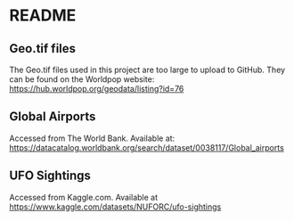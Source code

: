 # README
## Geo.tif files

The Geo.tif files used in this project are too large to upload to GitHub. They can be found on the Worldpop website: https://hub.worldpop.org/geodata/listing?id=76

## Global Airports

Accessed from The World Bank. Available at: https://datacatalog.worldbank.org/search/dataset/0038117/Global_airports

## UFO Sightings

Accessed from Kaggle.com. Available at https://www.kaggle.com/datasets/NUFORC/ufo-sightings
